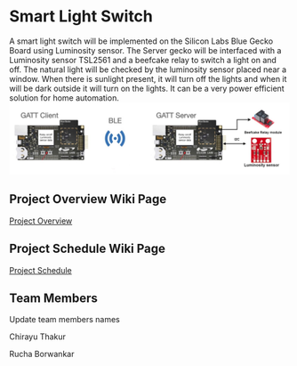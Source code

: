 # Smart Light Switch  
A smart light switch will be implemented on the Silicon Labs Blue Gecko Board using Luminosity sensor. The Server gecko will be interfaced with a Luminosity sensor TSL2561 and a beefcake relay to switch a light on and off. The natural light will be checked by the luminosity sensor placed near a window. When there is sunlight present, it will turn off the lights and when it will be dark outside it will turn on the lights. It can be a very power efficient solution for home automation.
![Block Diagram](https://github.com/CU-ECEN-5823/ecen5823-courseproject-chth2844/blob/main/hardware%20updated.JPG)

## Project Overview Wiki Page
[Project Overview](https://github.com/CU-ECEN-5823/ecen5823-courseproject-chth2844/wiki/Project-Overview)


## Project Schedule Wiki Page
[Project Schedule](https://github.com/CU-ECEN-5823/ecen5823-courseproject-chth2844/wiki/Project-Schedule)

## Team Members
Update team members names

Chirayu Thakur

Rucha Borwankar


